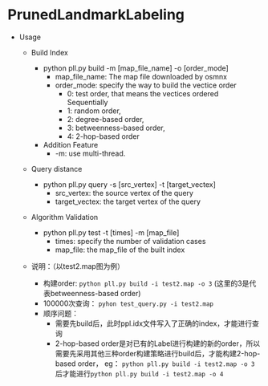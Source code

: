 # PrunedLandmarkLabeling

* Usage
  * Build Index
    * python pll.py build -m [map_file_name] -o [order_mode]
      * map_file_name: The map file downloaded by osmnx
      * order_mode: specify the way to build the vectice order
        * 0: test order, that means the vectices ordered Sequentially
        * 1: random order, 
        * 2: degree-based order,
        * 3: betweenness-based order,
        * 4: 2-hop-based order
    * Addition Feature
      * -m: use multi-thread.
  * Query distance
    * python pll.py query -s [src_vertex] -t [target_vectex]
      * src_vertex: the source vertex of the query
      * target_vectex: the target vertex of the query
  * Algorithm Validation
    * python pll.py test -t [times] -m [map_file]
      * times: specify the number of validation cases
      * map_file: the map_file of the built index

  * 说明：（以test2.map图为例）
    * 构建order: `python pll.py build -i test2.map -o 3`   (这里的3是代表betweenness-based order)
    * 100000次查询： `pyhon test_query.py -i test2.map`  
    * 顺序问题： 
      * 需要先build后，此时ppl.idx文件写入了正确的index，才能进行查询
      * 2-hop-based order是对已有的Label进行构建的新的order，所以需要先采用其他三种order构建策略进行build后，才能构建2-hop-based order， eg： `python pll.py build -i test2.map -o 3`后才能进行`python pll.py build -i test2.map -o 4`